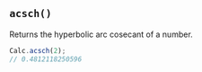 ## `acsch()`

Returns the hyperbolic arc cosecant of a number.

```javascript
Calc.acsch(2);
// 0.4812118250596
```

